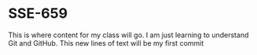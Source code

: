 # SSE-659
This is where content for my class will go.
I am just learning to understand Git and GitHub. This new lines of text will be my first commit
